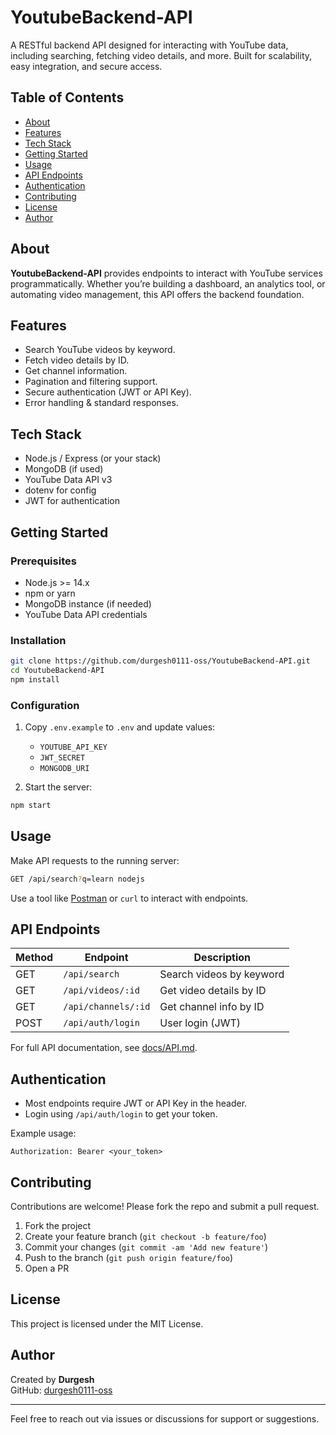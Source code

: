 # YoutubeBackend-API

A RESTful backend API designed for interacting with YouTube data, including searching, fetching video details, and more. Built for scalability, easy integration, and secure access.

## Table of Contents

- [About](#about)
- [Features](#features)
- [Tech Stack](#tech-stack)
- [Getting Started](#getting-started)
- [Usage](#usage)
- [API Endpoints](#api-endpoints)
- [Authentication](#authentication)
- [Contributing](#contributing)
- [License](#license)
- [Author](#author)

## About

**YoutubeBackend-API** provides endpoints to interact with YouTube services programmatically. Whether you’re building a dashboard, an analytics tool, or automating video management, this API offers the backend foundation.

## Features

- Search YouTube videos by keyword.
- Fetch video details by ID.
- Get channel information.
- Pagination and filtering support.
- Secure authentication (JWT or API Key).
- Error handling & standard responses.

## Tech Stack

- Node.js / Express (or your stack)
- MongoDB (if used)
- YouTube Data API v3
- dotenv for config
- JWT for authentication

## Getting Started

### Prerequisites

- Node.js >= 14.x
- npm or yarn
- MongoDB instance (if needed)
- YouTube Data API credentials

### Installation

```bash
git clone https://github.com/durgesh0111-oss/YoutubeBackend-API.git
cd YoutubeBackend-API
npm install
```

### Configuration

1. Copy `.env.example` to `.env` and update values:
    - `YOUTUBE_API_KEY`
    - `JWT_SECRET`
    - `MONGODB_URI`

2. Start the server:
```bash
npm start
```

## Usage

Make API requests to the running server:

```bash
GET /api/search?q=learn nodejs
```

Use a tool like [Postman](https://www.postman.com/) or `curl` to interact with endpoints.

## API Endpoints

| Method | Endpoint                | Description                |
|--------|-------------------------|----------------------------|
| GET    | `/api/search`           | Search videos by keyword   |
| GET    | `/api/videos/:id`       | Get video details by ID    |
| GET    | `/api/channels/:id`     | Get channel info by ID     |
| POST   | `/api/auth/login`       | User login (JWT)           |

For full API documentation, see [docs/API.md](docs/API.md).

## Authentication

- Most endpoints require JWT or API Key in the header.
- Login using `/api/auth/login` to get your token.

Example usage:

```http
Authorization: Bearer <your_token>
```

## Contributing

Contributions are welcome! Please fork the repo and submit a pull request.

1. Fork the project
2. Create your feature branch (`git checkout -b feature/foo`)
3. Commit your changes (`git commit -am 'Add new feature'`)
4. Push to the branch (`git push origin feature/foo`)
5. Open a PR

## License

This project is licensed under the MIT License.

## Author

Created by **Durgesh**  
GitHub: [durgesh0111-oss](https://github.com/durgesh0111-oss)

---

Feel free to reach out via issues or discussions for support or suggestions.